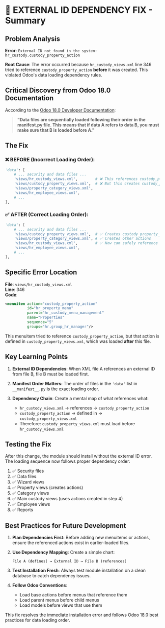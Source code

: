 # 🔧 EXTERNAL ID DEPENDENCY FIX - Summary

## Problem Analysis

**Error**: `External ID not found in the system: hr_custody.custody_property_action`

**Root Cause**: 
The error occurred because `hr_custody_views.xml` line 346 tried to reference `custody_property_action` **before** it was created. This violated Odoo's data loading dependency rules.

## Critical Discovery from Odoo 18.0 Documentation

According to the [Odoo 18.0 Developer Documentation](https://www.odoo.com/documentation/18.0/developer/tutorials/server_framework_101/04_securityintro.html):

> **"Data files are sequentially loaded following their order in the __manifest__.py file. This means that if data A refers to data B, you must make sure that B is loaded before A."**

## The Fix

### ❌ **BEFORE** (Incorrect Loading Order):
```python
'data': [
    # ... security and data files ...
    'views/hr_custody_views.xml',        # ❌ This references custody_property_action
    'views/custody_property_views.xml',  # ❌ But this creates custody_property_action LATER!
    'views/property_category_views.xml',
    'views/hr_employee_views.xml',
    # ...
],
```

### ✅ **AFTER** (Correct Loading Order):
```python
'data': [
    # ... security and data files ...
    'views/custody_property_views.xml',  # ✅ Creates custody_property_action FIRST
    'views/property_category_views.xml', # ✅ Creates other actions
    'views/hr_custody_views.xml',        # ✅ Now can safely reference custody_property_action
    'views/hr_employee_views.xml',
    # ...
],
```

## Specific Error Location

**File**: `views/hr_custody_views.xml`  
**Line**: 346  
**Code**:
```xml
<menuitem action="custody_property_action"
          id="hr_property_menu"
          parent="hr_custody_menu_management"
          name="Properties"
          sequence="5"
          groups="hr.group_hr_manager"/>
```

This menuitem tried to reference `custody_property_action`, but that action is defined in `custody_property_views.xml`, which was loaded **after** this file.

## Key Learning Points

1. **External ID Dependencies**: When XML file A references an external ID from file B, file B must be loaded first.

2. **Manifest Order Matters**: The order of files in the `'data'` list in `__manifest__.py` is the exact loading order.

3. **Dependency Chain**: Create a mental map of what references what:
   - `hr_custody_views.xml` → references → `custody_property_action`
   - `custody_property_action` → defined in → `custody_property_views.xml`
   - Therefore: `custody_property_views.xml` must load before `hr_custody_views.xml`

## Testing the Fix

After this change, the module should install without the external ID error. The loading sequence now follows proper dependency order:

1. ✅ Security files
2. ✅ Data files  
3. ✅ Wizard views
4. ✅ Property views (creates actions)
5. ✅ Category views
6. ✅ Main custody views (uses actions created in step 4)
7. ✅ Employee views
8. ✅ Reports

## Best Practices for Future Development

1. **Plan Dependencies First**: Before adding new menuitems or actions, ensure the referenced actions exist in earlier-loaded files.

2. **Use Dependency Mapping**: Create a simple chart:
   ```
   File A (defines) → External ID → File B (references)
   ```

3. **Test Installation Fresh**: Always test module installation on a clean database to catch dependency issues.

4. **Follow Odoo Conventions**: 
   - Load base actions before menus that reference them
   - Load parent menus before child menus
   - Load models before views that use them

This fix resolves the immediate installation error and follows Odoo 18.0 best practices for data loading order.
